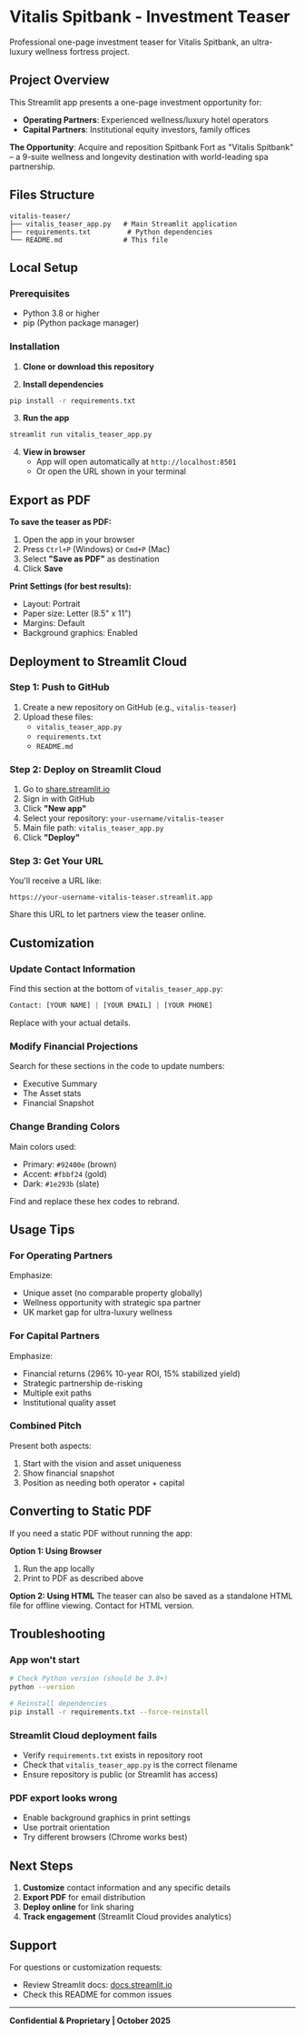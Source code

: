 # Vitalis Spitbank - Investment Teaser

Professional one-page investment teaser for Vitalis Spitbank, an ultra-luxury wellness fortress project.

## Project Overview

This Streamlit app presents a one-page investment opportunity for:
- **Operating Partners**: Experienced wellness/luxury hotel operators
- **Capital Partners**: Institutional equity investors, family offices

**The Opportunity**: Acquire and reposition Spitbank Fort as "Vitalis Spitbank" – a 9-suite wellness and longevity destination with world-leading spa partnership.

## Files Structure

```
vitalis-teaser/
├── vitalis_teaser_app.py   # Main Streamlit application
├── requirements.txt         # Python dependencies
└── README.md               # This file
```

## Local Setup

### Prerequisites
- Python 3.8 or higher
- pip (Python package manager)

### Installation

1. **Clone or download this repository**

2. **Install dependencies**
```bash
pip install -r requirements.txt
```

3. **Run the app**
```bash
streamlit run vitalis_teaser_app.py
```

4. **View in browser**
   - App will open automatically at `http://localhost:8501`
   - Or open the URL shown in your terminal

## Export as PDF

**To save the teaser as PDF:**

1. Open the app in your browser
2. Press `Ctrl+P` (Windows) or `Cmd+P` (Mac)
3. Select **"Save as PDF"** as destination
4. Click **Save**

**Print Settings (for best results):**
- Layout: Portrait
- Paper size: Letter (8.5" x 11")
- Margins: Default
- Background graphics: Enabled

## Deployment to Streamlit Cloud

### Step 1: Push to GitHub

1. Create a new repository on GitHub (e.g., `vitalis-teaser`)
2. Upload these files:
   - `vitalis_teaser_app.py`
   - `requirements.txt`
   - `README.md`

### Step 2: Deploy on Streamlit Cloud

1. Go to [share.streamlit.io](https://share.streamlit.io)
2. Sign in with GitHub
3. Click **"New app"**
4. Select your repository: `your-username/vitalis-teaser`
5. Main file path: `vitalis_teaser_app.py`
6. Click **"Deploy"**

### Step 3: Get Your URL

You'll receive a URL like:
```
https://your-username-vitalis-teaser.streamlit.app
```

Share this URL to let partners view the teaser online.

## Customization

### Update Contact Information

Find this section at the bottom of `vitalis_teaser_app.py`:

```python
Contact: [YOUR NAME] | [YOUR EMAIL] | [YOUR PHONE]
```

Replace with your actual details.

### Modify Financial Projections

Search for these sections in the code to update numbers:
- Executive Summary
- The Asset stats
- Financial Snapshot

### Change Branding Colors

Main colors used:
- Primary: `#92400e` (brown)
- Accent: `#fbbf24` (gold)
- Dark: `#1e293b` (slate)

Find and replace these hex codes to rebrand.

## Usage Tips

### For Operating Partners
Emphasize:
- Unique asset (no comparable property globally)
- Wellness opportunity with strategic spa partner
- UK market gap for ultra-luxury wellness

### For Capital Partners
Emphasize:
- Financial returns (296% 10-year ROI, 15% stabilized yield)
- Strategic partnership de-risking
- Multiple exit paths
- Institutional quality asset

### Combined Pitch
Present both aspects:
1. Start with the vision and asset uniqueness
2. Show financial snapshot
3. Position as needing both operator + capital

## Converting to Static PDF

If you need a static PDF without running the app:

**Option 1: Using Browser**
1. Run the app locally
2. Print to PDF as described above

**Option 2: Using HTML**
The teaser can also be saved as a standalone HTML file for offline viewing. Contact for HTML version.

## Troubleshooting

### App won't start
```bash
# Check Python version (should be 3.8+)
python --version

# Reinstall dependencies
pip install -r requirements.txt --force-reinstall
```

### Streamlit Cloud deployment fails
- Verify `requirements.txt` exists in repository root
- Check that `vitalis_teaser_app.py` is the correct filename
- Ensure repository is public (or Streamlit has access)

### PDF export looks wrong
- Enable background graphics in print settings
- Use portrait orientation
- Try different browsers (Chrome works best)

## Next Steps

1. **Customize** contact information and any specific details
2. **Export PDF** for email distribution
3. **Deploy online** for link sharing
4. **Track engagement** (Streamlit Cloud provides analytics)

## Support

For questions or customization requests:
- Review Streamlit docs: [docs.streamlit.io](https://docs.streamlit.io)
- Check this README for common issues

---

**Confidential & Proprietary | October 2025**
